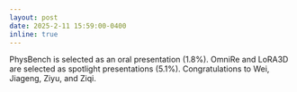 ```yaml
---
layout: post
date: 2025-2-11 15:59:00-0400
inline: true
---
```


PhysBench is selected as an oral presentation (1.8%). OmniRe and LoRA3D are selected as spotlight presentations (5.1%). Congratulations to Wei, Jiageng, Ziyu, and Ziqi. 